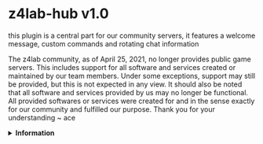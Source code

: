 # z4lab-hub v1.0

this plugin is a central part for our community servers, it features a welcome message, custom commands and rotating chat information

The z4lab community, as of April 25, 2021, no longer provides public game servers. This includes support for all software and services created or maintained by our team members. Under some exceptions, support may still be provided, but this is not expected in any view. It should also be noted that all software and services provided by us may no longer be functional. All provided softwares or services were created for and in the sense exactly for our community and fulfilled our purpose. 
Thank you for your understanding ~ ace 

<details>
    <summary><b>Information</b></summary>


## features 
-   welcome hint box and chat message
-   custom chat commands like: `!rules`, `!discord`, `!homepage` or `!steamgroup`
-   chat advertisements like: {nextmap}, {timeleft}, website link and so on
-   alert box for commands like `!ws` and `!skins` - displays a message that these kind of plugins won't be supported on this server
    -   also plays an error sound when such a command is triggered

## screenshots

![welcome hint](https://z4lab.com/downloads/welcome-hint.jpg)

![welcome chat](https://z4lab.com/downloads/welcome-chat.jpg)

## planned features
-   create config file for:
    - [x] chat messages and time between them
    - [x] custom prefix
    - [ ] custom commands

```text
this is my first "real" plugin and I'm still new to SourcePawn so keep that in mind :)
```

</details>

